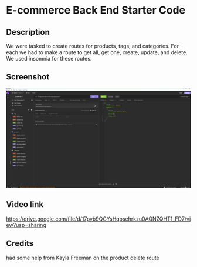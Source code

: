 # E-commerce Back End Starter Code

## Description
We were tasked to create routes for products, tags, and categories. For each we had to make a route to get all, get one, create, update, and delete. We used insomnia for these routes.

## Screenshot 
![alt text](./Develop/images/Screenshot%202024-06-06%20220759.png "Insomnia Route Screenshot!")

## Video link
https://drive.google.com/file/d/17pyb9QGYsHqbsehrkzu0AQNZQHT1_FD7/view?usp=sharing

## Credits
had some help from Kayla Freeman on the product delete route